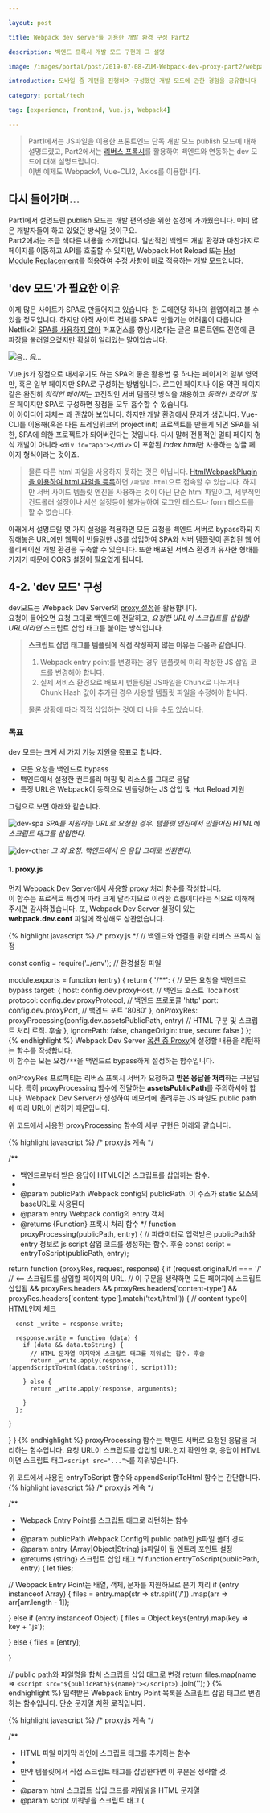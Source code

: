 ```yaml
---

layout: post

title: Webpack dev server를 이용한 개발 환경 구성 Part2

description: 백엔드 프록시 개발 모드 구현과 그 설명

image: /images/portal/post/2019-07-08-ZUM-Webpack-dev-proxy-part2/webpack-spring.png

introduction: 모바일 줌 개편을 진행하며 구성했던 개발 모드에 관한 경험을 공유합니다

category: portal/tech

tag: [experience, Frontend, Vue.js, Webpack4]

---
```


> Part1에서는 JS파일을 이용한 프론트엔드 단독 개발 모드 publish 모드에 대해 설명드렸고, 
> Part2에서는 [리버스 프록시](https://ko.wikipedia.org/wiki/%EB%A6%AC%EB%B2%84%EC%8A%A4_%ED%94%84%EB%A1%9D%EC%8B%9C)를 활용하여 백엔드와 연동하는 dev 모드에 대해 설명드립니다.  
> 이번 예제도 Webpack4, Vue-CLI2, Axios를 이용합니다.


## 다시 들어가며...
Part1에서 설명드린 publish 모드는 개발 편의성을 위한 설정에 가까웠습니다.
이미 많은 개발자들이 하고 있었던 방식일 것이구요.  
Part2에서는 조금 색다른 내용을 소개합니다. 
일반적인 백엔드 개발 환경과 마찬가지로 페이지를 이동하고 API를 호출할 수 있지만,
Webpack Hot Reload 또는 [Hot Module Replacement](https://webpack.js.org/concepts/hot-module-replacement/)를 적용하여 수정 사항이 바로 적용하는 개발 모드입니다.


## 'dev 모드'가 필요한 이유
이제 많은 사이트가 SPA로 만들어지고 있습니다. 한 도메인당 하나의 웹앱이라고 볼 수 있을 정도입니다.
하지만 아직 사이트 전체를 SPA로 만들기는 어려움이 따릅니다. 
Netflix의 [SPA를 사용하지 않아](https://medium.com/dev-channel/a-netflix-web-performance-case-study-c0bcde26a9d9)
퍼포먼스를 향상시켰다는 글은 프론트엔드 진영에 큰 파장을 불러일으켰지만 확실히 일리있는 말이었습니다.

![음..](/images/portal/post/2019-07-08-ZUM-Webpack-dev-proxy-part2/burn.jpg)
*음...*

Vue.js가 장점으로 내세우기도 하는 SPA의 좋은 활용법 중 하나는 페이지의 일부 영역만, 혹은 일부 페이지만
SPA로 구성하는 방법입니다. 로그인 페이지나 이용 약관 페이지 같은 완전히 *정적인 페이지*는 고전적인 서버 템플릿 방식을 채용하고
*동적인 조작이 많은* 페이지만 SPA로 구성하면 장점을 모두 흡수할 수 있습니다.  
이 아이디어 자체는 꽤 괜찮아 보입니다. 하지만 개발 환경에서 문제가 생깁니다.
Vue-CLI를 이용해(혹은 다른 프레임워크의 project init) 프로젝트를 만들게 되면 
SPA를 위한, SPA에 의한 프로젝트가 되어버린다는 것입니다.
다시 말해 전통적인 멀티 페이지 형식 개발이 아니라 `<div id="app"></div>` 이 포함된 *index.html*만 사용하는 싱글 페이지 형식이라는 것이죠.

> 물론 다른 html 파일을 사용하지 못하는 것은 아닙니다.
[HtmlWebpackPlugin을 이용하여 html 파일을 등록](https://www.youtube.com/watch?v=y_RFOaSDL8I)하면 `/파일명.html`으로 접속할 수 있습니다.
하지만 서버 사이드 템플릿 엔진을 사용하는 것이 아닌 단순 html 파일이고, 
세부적인 컨트롤러 설정이나 세션 설정등이 불가능하여 로그인 테스트나 form 테스트를 할 수 없습니다.

아래에서 설명드릴 몇 가지 설정을 적용하면 모든 요청을 백엔드 서버로 bypass하되 
지정해놓은 URL에만 웹팩이 번들링한 JS를 삽입하여 SPA와 서버 템플릿이 혼합된 웹 어플리케이션 개발 환경을 구축할 수 있습니다.
또한 배포된 서비스 환경과 유사한 형태를 가지기 때문에 CORS 설정이 필요없게 됩니다.

## 4-2. 'dev 모드' 구성
dev모드는 Webpack Dev Server의 [proxy 설정](https://webpack.js.org/configuration/dev-server/#devserverproxy)을 활용합니다.   
요청이 들어오면 요청 그대로 백엔드에 전달하고, *요청한 URL이 스크립트를 삽입할 URL이라면* 스크립트 삽입 태그를 붙이는 방식입니다.

> **스크립트 삽입 태그를 템플릿에 직접 작성하지 않는 이유는 다음과 같습니다.**  
> 1. Webpack entry point를 변경하는 경우 템플릿에 미리 작성한 JS 삽입 코드를 변경해야 합니다.
> 2. 실제 서비스 환경으로 배포시 번들링된 JS파일을 Chunk로 나누거나 Chunk Hash 값이 추가된 경우
> 사용할 템플릿 파일을 수정해야 합니다.
>  
> 물론 상황에 따라 직접 삽입하는 것이 더 나을 수도 있습니다.

### 목표
dev 모드는 크게 세 가지 기능 지원을 목표로 합니다.

- 모든 요청을 백엔드로 bypass
- 백엔드에서 설정한 컨트롤러 매핑 및 리소스를 그대로 응답
- 특정 URL은 Webpack이 동적으로 번들링하는 JS 삽입 및 Hot Reload 지원

그림으로 보면 아래와 같습니다.

![dev-spa](../../images/portal/post/2019-07-08-ZUM-Webpack-dev-proxy-part2/dev_spa.png)
*SPA를 지원하는 URL로 요청한 경우.  템플릿 엔진에서 만들어진 HTML에 스크립트 태그를 삽입한다.*

![dev-other](../../images/portal/post/2019-07-08-ZUM-Webpack-dev-proxy-part2/dev_other.png)
*그 외 요청.  백엔드에서 온 응답 그대로 반환한다.*


#### 1. proxy.js
먼저 Webpack Dev Server에서 사용할 proxy 처리 함수를 작성합니다.  
이 함수는 프로젝트 특성에 따라 크게 달라지므로 이러한 흐름이다라는 식으로 이해해 주시면 감사하겠습니다.
또, Webpack Dev Server 설정이 있는 **webpack.dev.conf** 파일에 작성해도 상관없습니다.

{% highlight javascript %}
/* proxy.js */
// 백엔드와 연결을 위한 리버스 프록시 설정

const config = require('../env'); // 환경설정 파일

module.exports = function (entry) {
  return { 
    '/**': { // 모든 요청을 백엔드로 bypass 
      target: {
        host: config.dev.proxyHost,           // 백엔드 호스트 'localhost'
        protocol: config.dev.proxyProtocol, // 백엔드 프로토콜 'http'
        port: config.dev.proxyPort,          // 백엔드 포트 '8080'
      },
      onProxyRes: proxyProcessing(config.dev.assetsPublicPath, entry) // HTML 구분 및 스크립트 처리 로직. 후술
    },
    ignorePath: false,
    changeOrigin: true,
    secure: false
  }
};
{% endhighlight %}
Webpack Dev Server [옵션 중 Proxy](https://webpack.js.org/configuration/dev-server/#devserverproxy)에 설정할 내용을 리턴하는 함수를 작성합니다.  
이 함수는 모든 요청`/**`을 백엔드로 bypass하게 설정하는 함수입니다. 
  
onProxyRes 프로퍼티는 리버스 프록시 서버가 요청하고 **받은 응답을 처리**하는 구문입니다.
특히 proxyProcessing 함수에 전달하는 **assetsPublicPath**를 주의하셔야 합니다. 
Webpack Dev Server가 생성하여 메모리에 올려두는 JS 파일도 public path에 따라 URL이 변하기 때문입니다. 

위 코드에서 사용한 proxyProcessing 함수의 세부 구현은 아래와 같습니다.

{% highlight javascript %}
/* proxy.js 계속 */

/**
 * 백엔드로부터 받은 응답이 HTML이면 스크립트를 삽입하는 함수.
 *
 * @param publicPath Webpack config의 publicPath. 이 주소가 static 요소의 baseURL로 사용된다 
 * @param entry Webpack config의 entry 객체
 * @returns {Function} 프록시 처리 함수
 */
function proxyProcessing(publicPath, entry) {
  // 파라미터로 입력받은 publicPath와 entry 정보로 js script 삽입 코드를 생성하는 함수. 후술
  const script = entryToScript(publicPath, entry); 

  return function (proxyRes, request, response) {
    if (request.originalUrl === '/'   // <== 스크립트를 삽입할 페이지의 URL. 
                                        // 이 구문을 생략하면 모든 페이지에 스크립트 삽입됨
        && proxyRes.headers
        && proxyRes.headers['content-type']
        && proxyRes.headers['content-type'].match('text/html')) { // content type이 HTML인지 체크

      const _write = response.write;

      response.write = function (data) {
        if (data && data.toString) {
          // HTML 문자열 마지막에 스크립트 태그를 끼워넣는 함수. 후술
          return _write.apply(response, [appendScriptToHtml(data.toString(), script)]);  
          
        } else {
          return _write.apply(response, arguments);
          
        }
      };

    }
  }
}
{% endhighlight %}
proxyProcessing 함수는 백엔드 서버로 요청된 응답을 처리하는 함수입니다. 
요청 URL이 스크립트를 삽입할 URL인지 확인한 후, 응답이 HTML이면 스크립트 태그`<script src="...">`를 끼워넣습니다.

위 코드에서 사용된 entryToScript 함수와 appendScriptToHtml 함수는 간단합니다.
{% highlight javascript %}
/* proxy.js 계속 */

/**
 * Webpack Entry Point를 스크립트 태그로 리턴하는 함수
 * 
 * @param publicPath Webpack Config의 public path인 js파일 폴더 경로
 * @param entry {Array|Object|String} js파일이 될 엔트리 포인트 설정
 * @returns {string} 스크립트 삽입 태그
 */
function entryToScript(publicPath, entry) {
  let files;
  
  // Webpack Entry Point는 배열, 객체, 문자를 지원하므로 분기 처리
  if (entry instanceof Array) { 
    files = entry.map(str => str.split('/'))
                 .map(arr => arr[arr.length - 1]);
        
  } else if (entry instanceof Object) {
    files = Object.keys(entry).map(key => key + '.js');
    
  } else {
    files = [entry];
    
  }

  // public path와 파일명을 합쳐 스크립트 삽입 태그로 변경
  return files.map(name => `<script src="${publicPath}${name}"></script>`)
              .join('');
}
{% endhighlight %}
입력받은 Webpack Entry Point 목록을 스크립트 삽입 태그로 변경하는 함수입니다.
단순 문자열 치환 로직입니다.
 

{% highlight javascript %}
/* proxy.js 계속 */

/**
 * HTML 파일 마지막 라인에 스크립트 태그를 추가하는 함수
 * 
 * 만약 템플릿에서 직접 스크립트 태그를 삽입한다면 이 부분은 생략할 것.
 *
 * @param html 스크립트 삽입 코드를 끼워넣을 HTML 문자열
 * @param script 끼워넣을 스크립트 태그 (<script src="...">)
 * @returns {string} 스크립트 태그가 끼워넣어진 HTML 문자열
 */
function appendScriptToHtml(html, script) {
  if (html.includes('</html>')) {
    html = html.replace('</html>', script + '</html>');
  }
  return html;
}
{% endhighlight %}
이 함수 역시 단순 문자열 치환 로직으로, `</html>` 태그가 있으면 그 앞에 스크립트 삽입 태그를 넣는 함수입니다.

> 사실 이 함수는 [HtmlWebpackPlugin에서 하는 일 중 하나](https://github.com/jantimon/html-webpack-plugin/blob/master/index.js#L846)입니다.  
HtmlWebpackPlugin 플러그인에서는 정규식을 통해 분류하고 삽입하지만, 이 코드는 플러그인과 달리 사용하는 상황을 한정했기 때문에
위와 같이 간단한 로직으로도 비슷한 효과를 볼 수 있습니다.

프록시 설정이 끝났습니다.  
다시 정리해보자면 모든 요청`/**`을 백엔드 서버로 bypass한 후,
응답에 따라 스크립트를 삽입하거나 응답 그대로 반환하는 로직이었습니다.


### 2. Webpack Config
이제 마지막으로 Webpack Config 파일을 수정해야 합니다.

{% highlight javascript %}
/* webpack.dev.conf.js */
// 웹팩 dev모드 설정

const baseWebpackConfig = require('./webpack.base.conf');
const proxy = require('./proxy'); // 위에서 작성한 proxy.js 파일의 함수

devServer: {
    // 생략
    proxy: proxy(baseWebpackConfig.entry), // 작성한 프록시 함수 적용. 
                                             // 파라미터로 Webpack 번들링시 사용할 엔트리 포인트 리스트를 전달.
  },
  
optimization: {
  splitCHunks: false // proxy.js에서 청크 삽입을 고려하지 않기 때문에 false
}
  
plugins: [
    // 생략
    // new MiniCssExtractPlugin({ ... }) <= js 파일에 스타일 포함시키기 위해 플러그인 제거
    // new HtmlWebpackPlugin({ ... }) <= html 파일을 사용하지 않기 때문에 제거 
],  
{% endhighlight %}
[HtmlWebpackPlugin](https://webpack.js.org/plugins/html-webpack-plugin/)을 꼭 제거하셔야 합니다. 
앞서 *dev모드가 필요한 이유*에서 말씀드린대로 이 플러그인에 html 파일을 추가하면
Webpack Dev Server에 `/index.html`과 같은 URL로 접속할 수 있게 됩니다.
특히 index.html이라면 `/`로 접속되는데, dev 모드에서는 모든 응답을 백엔드 서버로 bypass할 것이므로
HTML 파일을 응답하지 않게 플러그인을 제거해야 합니다.

백엔드와 연동되는 개발 환경인 dev 모드를 위한 모든 설정이 끝났습니다.  
이제 dev 스크립트를 실행하면 모든 요청은 위에서 설정한 백엔드, 
http://localhost:8080로 bypass됩니다. 그리고 요청 URL이 `/`인 경우 </html> 태그 전에 스크립트 삽입 태그를 끼워넣습니다.  
결과적으로 번들링된 js 파일에서 소켓을 열어 웹팩 HMR 기능을 활용하면서 
백엔드 테스트까지 가능한 상태가 되었습니다.


### 3. 테스트

![프록시 응답](/images/portal/post/2019-07-08-ZUM-Webpack-dev-proxy-part2/reverse-proxy.png)
*http://localhost:3000 요청 결과*

Webpack Dev Server인 3000포트로 요청한 응답입니다.  
`</html>` 태그 이전 스크립트 삽입 태그가 포함된 것을 볼 수 있습니다.
또, 템플릿 엔진으로 만들어진 문자열인 'hello'도 확인할 수 있습니다.

![백엔드 직접 요청](/images/portal/post/2019-07-08-ZUM-Webpack-dev-proxy-part2/no-proxy.png)
*http://localhost:8080 요청 결과*

백엔드 서버인 8080포트로 직접 요청한 응답입니다.  
프록시 로직이 없으므로 템플릿 엔진에서 작성한 그대로 응답합니다.

![굿2](/images/portal/post/2019-07-08-ZUM-Webpack-dev-proxy-part2/good2.jpg)
*물론 페이지 이동이나 form 관련 리다이렉트도 잘 작동합니다*




### 4. 번외: 템플릿 파일과 build
웹팩의 장점 중 하나는 [코드 스플릿(Chunk)](https://webpack.js.org/guides/code-splitting/)과 
[Chunk Hash](https://webpack.js.org/configuration/output/#outputhashfunction)가 아주 간단하게 지원된다는 것입니다.
하지만 이 설정은 Webpack이 기본적으로 지원하는 형태인 *index.html*에 css/js를 삽입하고, 배포 시에는 /dist 폴더 내에 생성된 *index.html*을 사용할 때
간단한 것 뿐입니다. 이 글에서 설명드린 dev 모드에서는 난감합니다. 
특유의 문법을 사용하는 템플릿 파일은 정적인 HTML 파일이 아니기 때문이죠.

하지만 생각보다 간단하게 해결할 수 있습니다.  
Webpack 프로젝트 기본 룰과 마찬가지로 css/js 태그가 없는 템플릿 파일*(ex: _index.peb)*을 만들어 놓고, 
번들링할 때 그 템플릿 파일을 로드, 웹팩이 생성한 css/js를 삽입한 템플릿 파일*(ex: index.peb)*을 생성하게 하는 것입니다.  

![생성되는 템플릿](../../images/portal/post/2019-07-08-ZUM-Webpack-dev-proxy-part2/generate_template.png)
*위 그림과 같은 순서를 따릅니다*

이 방법을 적용하려면 HtmlWebpackPlugin이 지원하는 String interpolation과 관련된 문제가 조금 있지만 꽤나 훌륭하게 작동합니다.
> 플러그인 작동 방식과 관련되어
> <...>처럼 HTML과 유사한 문법, Webpack Plugin 관련 문법 사용시 번들링 에러가 발생합니다.

{% highlight javascript %}
/* webpack.prod.conf.js */
// 번들링 스크립트인 `build` 사용시 사용되는 웹팩 설정.
// 
// pebble 템플릿 파일을 이용하는 예제

plugins: [
    // 번들링된 스크립트/스타일이 삽입된 HTML 파일을 생성
    new HtmlWebpackPlugin({
      template: '../../../resources/templates/_index.peb', // css/js 태그가 없는 원본 템플릿 파일
      filename: '../../../resources/templates/index.peb',  // 태그가 삽입된 배포용 템플릿 파일
      inject: true // 태그 inejct
    })
    
  /* 그 외 플러그인 생략 */
]
{% endhighlight %}

위 코드와 같이 플러그인 옵션의 **template** 에는 css/js 삽입 태그가 없는 원본 템플릿의 주소를 넣고,
**filename**에는 배포 시 사용할 템플릿 파일의 주소를 넣으면 됩니다.  
백엔드 컨트롤러 부분에 profile에 따라 dev모드로 개발할 때와 배포 후 사용할 템플릿을 구분하는 로직이 포함되어야 하지만
직접 스크립트 삽입 태그를 넣는 것에 비하면 훨씬 간편해집니다. 프론트엔드 빌드만으로 백엔드에서는 더 이상 **보여지는** 것에 신경 쓸 필요가 없으니까요. 


## 마치며
Part1에서 말씀드렸듯 저는 **보여지는** 것은 프론트엔드로, **보여질 데이터에 관한** 것은 백엔드로 구분해 작업하고자 했고,
그 첫걸음으로 위와 같이 개발 모드를 구분하여 개발했습니다.  
  
개발 중에는 작업의 분류나 모드별 관리가 귀찮았지만(특히 publish 모드) 개발이 끝난 후 유지보수 중에 더 큰 힘을 발휘하고 있습니다. 
하려는 작업에 따라 명확하게 개발 모드를 분리하여 실행하고 개발을 진행할 수 있기 때문입니다.
또, 프론트엔드 개발과 백엔드 개발이 서로에게 영향을 주지 않기 때문에 동시에 개발할 수 있다는 점도
굉장한 장점입니다. 
  
많은 내용과 코드를 담게 되었지만 이게 끝은 아닙니다. 
더 많고 세세한 빌드 설정과 서버 템플릿 데이터를 프론트엔드에서 사용하기 위해 몇가지 룰도 정해야 하는 등 남은 작업이 많습니다. 
특히 publish 모드는 정해진 JS 파일만을 사용하게 구성했으니 주기적으로 JS 파일 갱신을 위한 작업이 필요합니다.

하지만
![끝](/images/portal/post/2019-07-08-ZUM-Webpack-dev-proxy-part2/end.jpeg)

